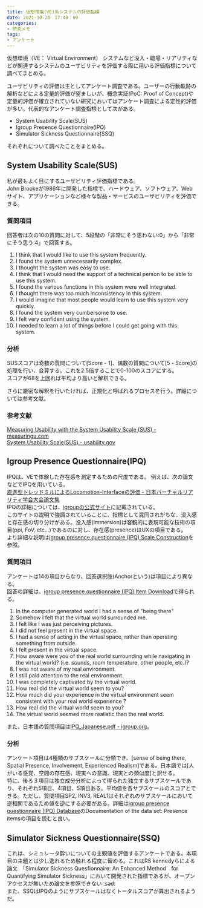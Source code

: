 ```yaml
---
title: 仮想環境(VE)系システムの評価指標
date: 2021-10-20　17:40：00
categories:
- 研究メモ
tags:
- アンケート
---
```


仮想環境（VE： Virtual Environment） システムなど没入・臨場・リアリティなどが関連するシステムのユーザビリティを評価する際に用いる評価指標について調べてまとめる。

<!-- more -->

ユーザビリティの評価は主としてアンケート調査である。ユーザーの行動軌跡の解析などによる定量的評価が望ましいが、概念実証(PoC: Proof of Concept)や定量的評価が確立されていない研究においてはアンケート調査による定性的評価が多い。代表的なアンケート調査指標として次がある。

- System Usability Scale(SUS)  
- Igroup Presence Questionnaire(IPQ)  
- Simulator Sickness Questionnaire(SSQ)  

それぞれについて調べたことをまとめる。

## System Usability Scale(SUS)
私が最もよく目にするユーザビリティ評価指標である。  
John Brookeが1986年に開発した指標で、ハードウェア、ソフトウェア、Webサイト、アプリケーションなど様々な製品・サービスのユーザビリティを評価できる。


### 質問項目
回答者は次の10の質問に対して、5段階の「非常にそう思わない:0」から「非常にそう思う:4」で回答する。  

1. I think that I would like to use this system frequently.
2. I found the system unnecessarily complex.
3. I thought the system was easy to use.
4. I think that I would need the support of a technical person to be able to use this system.
5. I found the various functions in this system were well integrated.
6. I thought there was too much inconsistency in this system.
7. I would imagine that most people would learn to use this system very quickly.
8. I found the system very cumbersome to use.
9. I felt very confident using the system.
10. I needed to learn a lot of things before I could get going with this system.

### 分析
SUSスコアは奇数の質問について[Score - 1]、偶数の質問について[5 - Score]の処理を行い、合算する。これを2.5倍することで0-100のスコアにする。  
スコアが68を上回れば平均より高いと解釈できる。

さらに厳密な解釈を行いたければ、正規化と呼ばれるプロセスを行う。詳細については参考文献。

### 参考文献
[Measuring Usability with the System Usability Scale (SUS) - measuringu.com](https://measuringu.com/sus/)  
[System Usability Scale(SUS) - usability.gov](https://www.usability.gov/how-to-and-tools/methods/system-usability-scale.html)

## Igroup Presence Questionnaire(IPQ)
IPQは、VEで体験した存在感を測定するための尺度である。
例えば、次の論文などでIPQを用いている。  
[直進型トレッドミルによるLocomotion-Interfaceの評価 - 日本バーチャルリアリティ学会大会論文集](http://conference.vrsj.org/ac2019/program/common/doc/pdf/6B-08.pdf)  
IPQの詳細については、[igroupの公式サイト](http://www.igroup.org/pq/ipq/index.php)に記載されている。  
このサイトの説明で強調されていることに、指標として混同されがちな、没入感と存在感の切り分けがある。没入感(Immersion)は客観的に表現可能な技術の項目(ppi, FoV, etc...)であるのに対し、存在感(presence)はUXの項目である。  
より詳細な説明は[igroup presence questionnaire (IPQ) Scale Construction](http://www.igroup.org/pq/ipq/construction.php)を参照。


### 質問項目
アンケートは14の項目からなり、回答選択肢(Anchorという)は項目により異なる。  
回答の詳細は、[igroup presence questionnaire (IPQ) Item Download](http://www.igroup.org/pq/ipq/download.php)で得られる。  

1.	In the computer generated world I had a sense of "being there"
2.	Somehow I felt that the virtual world surrounded me.
3.	I felt like I was just perceiving pictures.
4.	I did not feel present in the virtual space.
5.	I had a sense of acting in the virtual space, rather than operating something from outside.
6.	I felt present in the virtual space.
7.	How aware were you of the real world surrounding while navigating in the virtual world? (i.e. sounds, room temperature, other people, etc.)?
8.	I was not aware of my real environment.
9.	I still paid attention to the real environment.
10.	I was completely captivated by the virtual world.
11.	How real did the virtual world seem to you?
12.	How much did your experience in the virtual environment seem consistent with your real world experience ?
13.	How real did the virtual world seem to you?
14.	The virtual world seemed more realistic than the real world.

また、日本語の質問項目は[IPQ_Japanese.pdf - igroup.org](http://www.igroup.org/pq/ipq/IPQ_Japanese.pdf)。

### 分析
アンケート項目は4種類のサブスケールに分類でき、[sense of being there, Spatial Presence, Involvement, Experienced Realism]である。日本語では[人がいる感覚、空間の存在感、現実への意識、現実との類似度]と訳せる。  
特に、後ろ３項目は独立成分分析によって得られた独立するサブスケールであり、それぞれ5項目、4項目、5項目ある。平均値を各サブスケールのスコアとできる。ただし、質問項目SP2, INV3, REAL1はそれぞれのサブスケールにおいて逆相関であるため値を逆にする必要がある。詳細は[igroup presence questionnaire (IPQ) Database](http://www.igroup.org/pq/ipq/data.php)のDocumentation of the data set: Presence itemsの項目を読むと良い。  

## Simulator Sickness Questionnaire(SSQ)  
これは、シミュレータ酔いについての主観値を評価するアンケートである。本項目の主題とは少し逸れるため触れる程度に留める。これはRS kennedyらによる論文　「Simulator Sickness Quesfionnaire: An Enhanced Method　for Quantifying Simulator Sickness」において開発された指標であるが、オープンアクセスが無いため論文を参照できない :sad:  
また、SSQはIPQのようにサブスケールはなくトータルスコアが算出されるようだ。  
